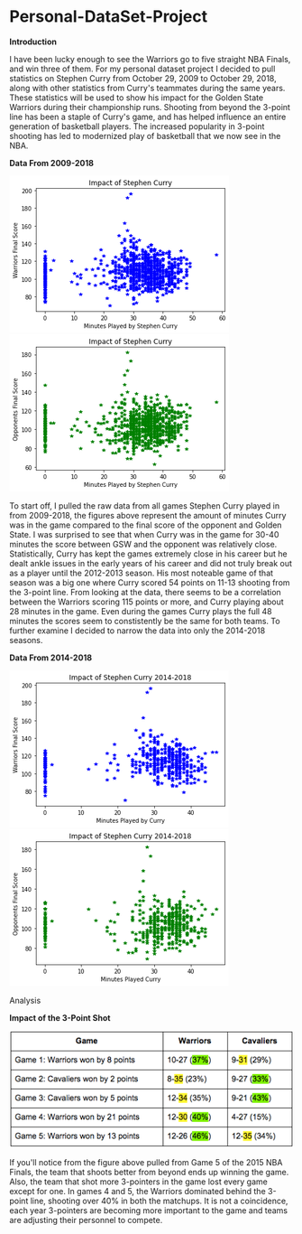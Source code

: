 # Personal-DataSet-Project
**Introduction**


I have been lucky enough to see the Warriors go to five straight NBA Finals, and win three of them. For my personal dataset project I decided to pull statistics on Stephen Curry from October 29, 2009 to October 29, 2018, along with other statistics from Curry's teammates during the same years. These statistics will be used to show his impact for the Golden State Warriors during their championship runs. Shooting from beyond the 3-point line has been a staple of Curry's game, and has helped influence an entire generation of basketball players. The increased popularity in 3-point shooting has led to modernized play of basketball that we now see in the NBA. 



**Data From 2009-2018**

![GSW Score](https://raw.githubusercontent.com/byrdzac30/Personal-DataSet-Project/main/Raw%20Score%20GSW.png)
![Opponent Score](https://raw.githubusercontent.com/byrdzac30/Personal-DataSet-Project/main/Raw%20Score%20Opponent.png)


To start off, I pulled the raw data from all games Stephen Curry played in from 2009-2018, the figures above represent the amount of minutes Curry was in the game compared to the final score of the opponent and Golden State. I was surprised to see that when Curry was in the game for 30-40 minutes the score between GSW and the opponent was relatively close. Statistically, Curry has kept the games extremely close in his career but he dealt ankle issues in the early years of his career and did not truly break out as a player until the 2012-2013 season. His most noteable game of that season was a big one where Curry scored 54 points on 11-13 shooting from the 3-point line. From looking at the data, there seems to be a correlation between the Warriors scoring 115 points or more, and Curry playing about 28 minutes in the game. Even during the games Curry plays the full 48 minutes the scores seem to constistently be the same for both teams. To further examine I decided to narrow the data into only the 2014-2018 seasons. 



**Data From 2014-2018**

![2014-2018 GSW Score](https://raw.githubusercontent.com/byrdzac30/Personal-DataSet-Project/main/2014-2018%20GSW%20Score.png)
![2014-2018 Opponent Score](https://raw.githubusercontent.com/byrdzac30/Personal-DataSet-Project/main/2014-2018%20Opponent%20Score.png)


Analysis


**Impact of the 3-Point Shot**

![2015 Finals](https://raw.githubusercontent.com/byrdzac30/Personal-DataSet-Project/main/2015%203-Point.png)

If you'll notice from the figure above pulled from Game 5 of the 2015 NBA Finals, the team that shoots better from beyond ends up winning the game. Also, the team that shot more 3-pointers in the game lost every game except for one. In games 4 and 5, the Warriors dominated behind the 3-point line, shooting over 40% in both the matchups. It is not a coincidence, each year 3-pointers are becoming more important to the game and teams are adjusting their personnel to compete.
